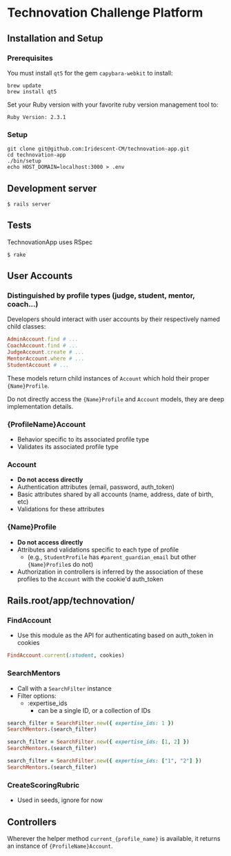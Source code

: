 # Technovation Challenge Platform

## Installation and Setup

### Prerequisites

You must install `qt5` for the gem `capybara-webkit` to install:

```
brew update
brew install qt5
```

Set your Ruby version with your favorite ruby version management tool to:

`Ruby Version: 2.3.1`

### Setup

```
git clone git@github.com:Iridescent-CM/technovation-app.git
cd technovation-app
./bin/setup
echo HOST_DOMAIN=localhost:3000 > .env
```

## Development server

```
$ rails server
```

## Tests

TechnovationApp uses RSpec

```
$ rake
```

## User Accounts

### Distinguished by profile types (judge, student, mentor, coach...)

Developers should interact with user accounts by their respectively named child classes:

```ruby
AdminAccount.find # ...
CoachAccount.find # ...
JudgeAccount.create # ...
MentorAccount.where # ...
StudentAccount # ...
```

These models return child instances of `Account` which hold their proper `{Name}Profile`.

Do not directly access the `{Name}Profile` and `Account` models, they are deep implementation details.

### {ProfileName}Account

* Behavior specific to its associated profile type
* Validates its associated profile type

### Account

* **Do not access directly**
* Authentication attributes (email, password, auth_token)
* Basic attributes shared by all accounts (name, address, date of birth, etc)
* Validations for these attributes

### {Name}Profile

* **Do not access directly**
* Attributes and validations specific to each type of profile
  * (e.g., `StudentProfile` has `#parent_guardian_email` but other `{Name}Profile`s do not)
* Authorization in controllers is inferred by the association of these profiles to the `Account` with the cookie'd auth_token

## Rails.root/app/technovation/

### FindAccount

* Use this module as the API for authenticating based on auth_token in cookies

```ruby
FindAccount.current(:student, cookies)
```

### SearchMentors

* Call with a `SearchFilter` instance
* Filter options:
  * :expertise_ids
    * can be a single ID, or a collection of IDs

```ruby
search_filter = SearchFilter.new({ expertise_ids: 1 })
SearchMentors.(search_filter)

search_filter = SearchFilter.new({ expertise_ids: [1, 2] })
SearchMentors.(search_filter)

search_filter = SearchFilter.new({ expertise_ids: ["1", "2"] })
SearchMentors.(search_filter)
```

### CreateScoringRubric

* Used in seeds, ignore for now

## Controllers

Wherever the helper method `current_{profile_name}` is available, it returns an instance of `{ProfileName}Account`.
